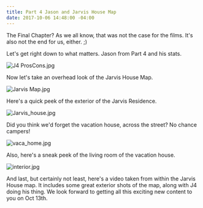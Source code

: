 ```yaml
---
title: Part 4 Jason and Jarvis House Map
date: 2017-10-06 14:48:00 -04:00
---
```


The Final Chapter? As we all know, that was not the case for the films. It's also not the end for us, either. ;)

Let's get right down to what matters. Jason from Part 4 and his stats.

![J4 ProsCons.jpg](/uploads/J4%20ProsCons.jpg)

Now let's take an overhead look of the Jarvis House Map.

![Jarvis Map.jpg](/uploads/Jarvis%20Map.jpg)

Here's a quick peek of the exterior of the Jarvis Residence.

![Jarvis_house.jpg](/uploads/Jarvis_house.jpg)

Did you think we'd forget the vacation house, across the street? No chance campers!

![vaca_home.jpg](/uploads/vaca_home.jpg)

Also, here's a sneak peek of the living room of the vacation house.

![interior.jpg](/uploads/interior.jpg)

And last, but certainly not least, here's a video taken from within the Jarvis House map. It includes some great exterior shots of the map, along with J4 doing his thing. We look forward to getting all this exciting new content to you on Oct 13th. 